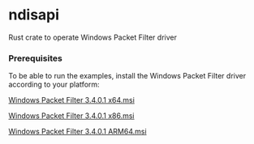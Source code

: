 # ndisapi
Rust crate to operate Windows Packet Filter driver

### Prerequisites
To be able to run the examples, install the Windows Packet Filter driver according to your platform:

[Windows Packet Filter 3.4.0.1 x64.msi](https://www.ntkernel.com/downloads/Windows%20Packet%20Filter%203.4.0.1%20x64.msi)

[Windows Packet Filter 3.4.0.1 x86.msi](https://www.ntkernel.com/downloads/Windows%20Packet%20Filter%203.4.0.1%20x86.msi)

[Windows Packet Filter 3.4.0.1 ARM64.msi](https://www.ntkernel.com/downloads/Windows%20Packet%20Filter%203.4.0.1%20ARM64.msi)

